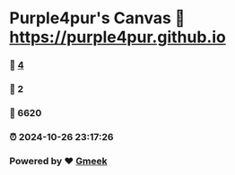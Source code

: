 # Purple4pur's Canvas :link: https://purple4pur.github.io 
### :page_facing_up: [4](https://purple4pur.github.io/tag.html) 
### :speech_balloon: 2 
### :hibiscus: 6620 
### :alarm_clock: 2024-10-26 23:17:26 
### Powered by :heart: [Gmeek](https://github.com/Meekdai/Gmeek)
